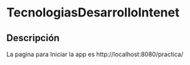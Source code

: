 # TecnologiasDesarrolloIntenet


## Descripción ##
La pagina para Iniciar la app es
http://localhost:8080/practica/